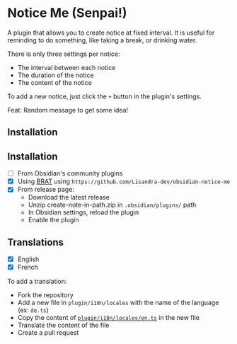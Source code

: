 # Notice Me (Senpai!)

A plugin that allows you to create notice at fixed interval. It is useful for reminding to do something, like taking a break, or drinking water.

There is only three settings per notice:
- The interval between each notice
- The duration of the notice
- The content of the notice

To add a new notice, just click the `+` button in the plugin's settings.

Feat: Random message to get some idea!

## Installation

## Installation  

- [ ] From Obsidian's community plugins  
- [x] Using [BRAT](https://github.com/TfTHacker/obsidian42-brat#adding-a-beta-plugin) using `https://github.com/Lisandra-dev/obsidian-notice-me`  
- [x] From release page:  
  - Download the latest release  
  - Unzip create-note-in-path.zip in `.obsidian/plugins/` path  
  - In Obsidian settings, reload the plugin  
  - Enable the plugin  

## Translations

- [x] English
- [x] French

To add a translation:  
- Fork the repository
- Add a new file in `plugin/i18n/locales` with the name of the language (ex: `de.ts`)
- Copy the content of [`plugin/i18n/locales/en.ts`](plugin/i18n/locales/en.ts) in the new file
- Translate the content of the file
- Create a pull request
